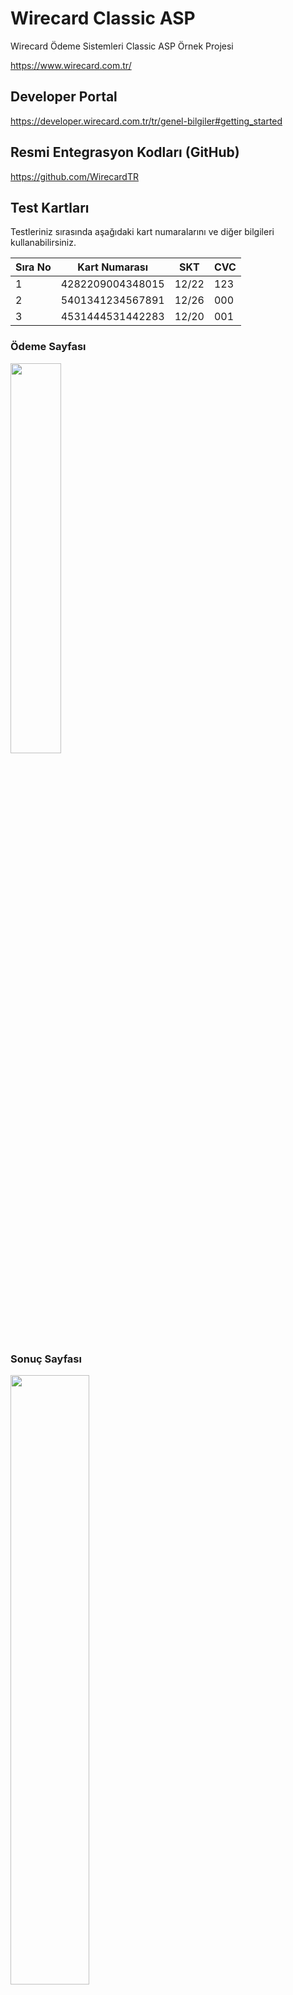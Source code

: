 # Wirecard Classic ASP
Wirecard Ödeme Sistemleri Classic ASP Örnek Projesi

https://www.wirecard.com.tr/

## Developer Portal
https://developer.wirecard.com.tr/tr/genel-bilgiler#getting_started

## Resmi Entegrasyon Kodları (GitHub)
https://github.com/WirecardTR

## Test Kartları

Testleriniz sırasında aşağıdaki kart numaralarını ve diğer bilgileri kullanabilirsiniz. 

| Sıra No 	| Kart Numarası    	| SKT   	| CVC 	|
|---------	|------------------	|-------	|-----	|
| 1       	| 4282209004348015 	| 12/22 	| 123 	|
| 2       	| 5401341234567891 	| 12/26 	| 000 	|
| 3       	| 4531444531442283 	| 12/20 	| 001 	|

### Ödeme Sayfası
<img src="https://user-images.githubusercontent.com/19264860/79001980-2cf7d780-7b58-11ea-8c22-7ab00a38605b.png" width="40%" />

### Sonuç Sayfası
<img src="https://user-images.githubusercontent.com/19264860/79001012-67607500-7b56-11ea-9d76-245f238f4684.png" width="50%" />
